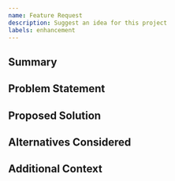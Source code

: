 ```yaml
---
name: Feature Request
description: Suggest an idea for this project
labels: enhancement
---
```


## Summary

<!-- A clear and concise description of the feature you are requesting. -->

## Problem Statement
<!-- What problem are you trying to solve? -->

## Proposed Solution
<!-- Describe the solution you'd like. -->

## Alternatives Considered
<!-- Have you considered any alternative solutions or features? -->

## Additional Context
<!-- Add any other context or screenshots about the feature request here. --> 